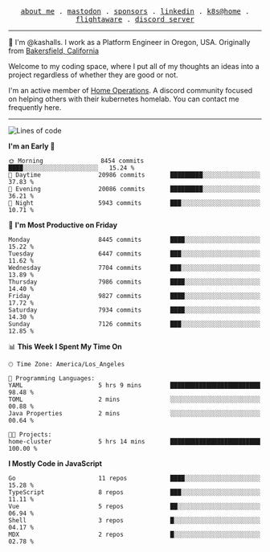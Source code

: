 <p align="center">
  <samp>
    <a href="https://jordanjones.org/">about me</a> .
    <a rel="me" href="https://mastodon.social/@kashall">mastodon</a> .
    <a href="https://github.com/sponsors/kashalls">sponsors</a> .
    <a href="https://linkedin.com/in/jordpjones">linkedin</a> .
    <a href="https://github.com/kashalls/home-cluster">k8s@home</a> .
    <a href="https://flightaware.com/adsb/stats/user/kashalls">flightaware</a> .
    <a href="https://discord.gg/V2WrCfqba9">discord server</a>
  </samp>
</p>

----------------------------------------------------------------

:wave: I'm @kashalls. I work as a Platform Engineer in Oregon, USA. Originally from [Bakersfield, California](https://maps.app.goo.gl/QQMtywTWghpXB6Tu6)

Welcome to my coding space, where I put all of my thoughts an ideas into a project regardless of whether they are good or not.

I'm an active member of [Home Operations](https://discord.gg/home-operations). A discord community focused on helping others with their kubernetes homelab. You can contact me frequently here.

----------------------------------------------------------------
<!--START_SECTION:waka-->
![Lines of code](https://img.shields.io/badge/From%20Hello%20World%20I%27ve%20Written-11.5%20million%20lines%20of%20code-blue)

**I'm an Early 🐤** 

```text
🌞 Morning                8454 commits        ████░░░░░░░░░░░░░░░░░░░░░   15.24 % 
🌆 Daytime                20986 commits       █████████░░░░░░░░░░░░░░░░   37.83 % 
🌃 Evening                20086 commits       █████████░░░░░░░░░░░░░░░░   36.21 % 
🌙 Night                  5943 commits        ███░░░░░░░░░░░░░░░░░░░░░░   10.71 % 
```
📅 **I'm Most Productive on Friday** 

```text
Monday                   8445 commits        ████░░░░░░░░░░░░░░░░░░░░░   15.22 % 
Tuesday                  6447 commits        ███░░░░░░░░░░░░░░░░░░░░░░   11.62 % 
Wednesday                7704 commits        ███░░░░░░░░░░░░░░░░░░░░░░   13.89 % 
Thursday                 7986 commits        ████░░░░░░░░░░░░░░░░░░░░░   14.40 % 
Friday                   9827 commits        ████░░░░░░░░░░░░░░░░░░░░░   17.72 % 
Saturday                 7934 commits        ████░░░░░░░░░░░░░░░░░░░░░   14.30 % 
Sunday                   7126 commits        ███░░░░░░░░░░░░░░░░░░░░░░   12.85 % 
```


📊 **This Week I Spent My Time On** 

```text
🕑︎ Time Zone: America/Los_Angeles

💬 Programming Languages: 
YAML                     5 hrs 9 mins        █████████████████████████   98.48 % 
TOML                     2 mins              ░░░░░░░░░░░░░░░░░░░░░░░░░   00.88 % 
Java Properties          2 mins              ░░░░░░░░░░░░░░░░░░░░░░░░░   00.64 % 

🐱‍💻 Projects: 
home-cluster             5 hrs 14 mins       █████████████████████████   100.00 % 
```

**I Mostly Code in JavaScript** 

```text
Go                       11 repos            ████░░░░░░░░░░░░░░░░░░░░░   15.28 % 
TypeScript               8 repos             ███░░░░░░░░░░░░░░░░░░░░░░   11.11 % 
Vue                      5 repos             ██░░░░░░░░░░░░░░░░░░░░░░░   06.94 % 
Shell                    3 repos             █░░░░░░░░░░░░░░░░░░░░░░░░   04.17 % 
MDX                      2 repos             █░░░░░░░░░░░░░░░░░░░░░░░░   02.78 % 
```




<!--END_SECTION:waka-->
